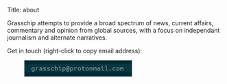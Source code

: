 Title: about

Grasschip attempts to provide a broad spectrum of news, current affairs, commentary and opinion from global sources, with a focus on independant journalism and alternate narratives.

Get in touch (right-click to copy email address): 

<figure>
	<a href="mailto:grasschip@protonmail.com" title="grasschip at protonmail dot com" target="_blank">
		<img src='../images/email.png' alt='grasschip at protonmail dot com<' />
	</a>
	<!-- <figcaption>grasschip at protonmail dot com</figcaption> -->
</figure>
